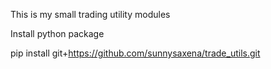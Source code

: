 This is my small trading utility modules

Install python package

pip install git+https://github.com/sunnysaxena/trade_utils.git
